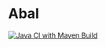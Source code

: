 # Abal
[![Java CI with Maven Build](https://github.com/briaan1/Abal/actions/workflows/maven.yml/badge.svg)](https://github.com/briaan1/Abal/actions/workflows/maven.yml)
